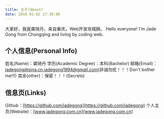 ```yaml
---
title: 关于(About)
date: 2016-01-02 17:36:06
---
```

大家好，我是龚琦丹，来自重庆。Web开发攻城狮。
Hello everyone! I'm Jade Gong from Chongqing and living by coding web.

## 个人信息(Personal Info)

姓名(Name)：龚琦丹
学历(Academic Degree)：本科(Bachelor)
邮箱(Email)：jadegong@sina.cn,jadegong1994@gmail.com(非诚勿扰！！！Don't bother me!!!)
其余(other)：保密！！！(Secrets)

## 信息页(Links)

Github：[https://github.com/jadegong](https://github.com/jadegong)
个人主页(Website)：[www.jadegong.com.cn](www.jadegong.com.cn)
